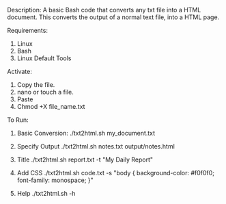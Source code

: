 Description:
A basic Bash code that converts any txt file into a HTML document. This converts the output of a normal text file, into a HTML page.

Requirements: 
1. Linux
2. Bash
3. Linux Default Tools

Activate:
1. Copy the file.
2. nano or touch a file.
3. Paste
4. Chmod +X file_name.txt


To Run:
1. Basic Conversion: 
./txt2html.sh my_document.txt

2. Specify Output
./txt2html.sh notes.txt output/notes.html

3. Title
./txt2html.sh report.txt -t "My Daily Report"

4. Add CSS
./txt2html.sh code.txt -s "body { background-color: #f0f0f0; font-family: monospace; }"

5. Help
./txt2html.sh -h


